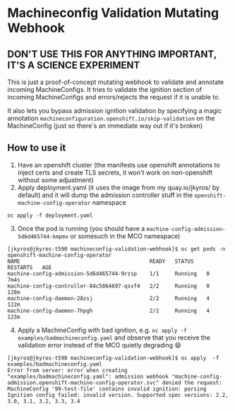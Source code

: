 
# Machineconfig Validation Mutating Webhook

## DON'T USE THIS FOR ANYTHING IMPORTANT, IT'S A SCIENCE EXPERIMENT

This is just a proof-of-concept mutating webhook to validate and annotate incoming MachineConfigs. It tries to validate the ignition section of incoming MachineConfigs and errors/rejects the request if it is unable to.

It also lets you bypass admission ignition validation by specifying a magic annotation `machineconfiguration.openshift.io/skip-validation` on the MachineConfig (just so there's an immediate way out if it's broken)

## How to use it

1. Have an openshift cluster (the manifests use openshift annotations to inject certs and create TLS secrets, it won't work on non-openshift without some adjustment)
2. Apply deployment.yaml (it uses the image from my quay.io/jkyros/ by default) and it will dump the admission controller stuff in the `openshift-machine-config-operator` namespace

```console
oc apply -f deployment.yaml
```

3. Once the pod is running (you should have a `machine-config-admission-5d6d465744-kmpmv` or somesuch in the MCO namespace)

```console
[jkyros@jkyros-t590 machineconfig-validation-webhook]$ oc get pods -n openshift-machine-config-operator
NAME                                         READY   STATUS    RESTARTS   AGE
machine-config-admission-5d6d465744-9rzsp    1/1     Running   0          7m4s
machine-config-controller-84c5864697-qsvf4   2/2     Running   0          128m
machine-config-daemon-28zsj                  2/2     Running   4          122m
machine-config-daemon-7hpgh                  2/2     Running   4          123m
```

4. Apply a MachineConfig with bad ignition, e.g. `oc apply -f examples/badmachineconfig.yaml` and observe that you receive the validation error instead of the MCO quietly degrading :smile:

```console
[jkyros@jkyros-t590 machineconfig-validation-webhook]$ oc apply  -f examples/badmachineconfig.yaml 
Error from server: error when creating "examples/badmachineconfig.yaml": admission webhook "machine-config-admission.openshift-machine-config-operator.svc" denied the request: MachineConfig '99-test-file' contains invalid ignition: parsing Ignition config failed: invalid version. Supported spec versions: 2.2, 3.0, 3.1, 3.2, 3.3, 3.4
```
